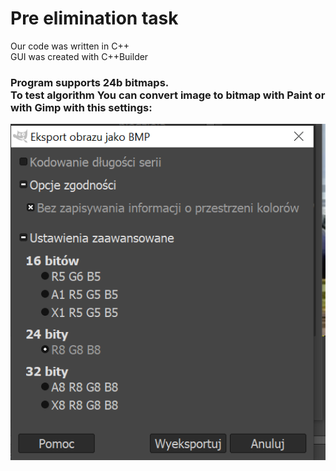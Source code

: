 # Pre elimination task

Our code was written in C++ <br />
GUI was created with C++Builder <br />
### Program supports 24b bitmaps. <br /> To test algorithm You can convert image to bitmap with Paint or with Gimp with this settings: <br />
![plot](GimpSettings.png)
